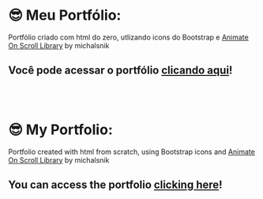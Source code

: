 # 😎 Meu Portfólio:
Portfólio criado com html do zero, utlizando icons do Bootstrap e [Animate On Scroll Library](https://michalsnik.github.io/aos/) by michalsnik
## Você pode acessar o portfólio [clicando aqui](https://douglaseduar.github.io/portfolio/)!
<br>
<br>

# 😎 My Portfolio:
Portfolio created with html from scratch, using Bootstrap icons and [Animate On Scroll Library](https://michalsnik.github.io/aos/) by michalsnik
## You can access the portfolio [clicking here](https://douglaseduar.github.io/portfolio/)!
 
